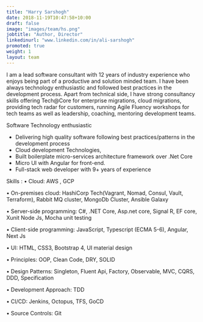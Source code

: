 ```yaml
---
title: "Harry Sarshogh"
date: 2018-11-19T10:47:58+10:00
draft: false
image: "images/team/hs.png"
jobtitle: "Author, Director"
linkedinurl: "www.linkedin.com/in/ali-sarshogh"
promoted: true
weight: 1
layout: team
---
```


I am a lead software consultant with 12 years of industry experience who enjoys being part of a productive and solution minded team. I have been always technology enthusiastic and followed best practices in the development process. Apart from technical side, I have strong consultancy skills offering Tech@Core for enterprise migrations, cloud migrations, providing tech radar for customers, running Agile Fluency workshops for tech teams as well as leadership, coaching, mentoring development teams.

Software Technology enthusiastic
- Delivering high quality software following best practices/patterns in the development process
- Cloud development Technologies,
- Built boilerplate micro-services architecture framework over .Net Core
- Micro UI with Angular for front-end.
- Full-stack web developer with 9+ years of experience

Skills :
• Cloud:
AWS , GCP

• On-premises cloud:
HashiCorp Tech(Vagrant, Nomad, Consul, Vault, Terraform), Rabbit MQ cluster, MongoDb Cluster, Ansible Galaxy

• Server-side programming:
C#, .NET Core, Asp.net core, Signal R, EF core, Xunit
Node Js, Mocha unit testing

• Client-side programming:
JavaScript, Typescript (ECMA 5-6), Angular, Next Js

• UI:
HTML, CSS3, Bootstrap 4, UI material design

• Principles:
OOP, Clean Code, DRY, SOLID

• Design Patterns:
Singleton, Fluent Api, Factory, Observable, MVC, CQRS, DDD, Specification

• Development Approach:
TDD

• CI/CD:
Jenkins, Octopus, TFS, GoCD

• Source Controls:
Git
